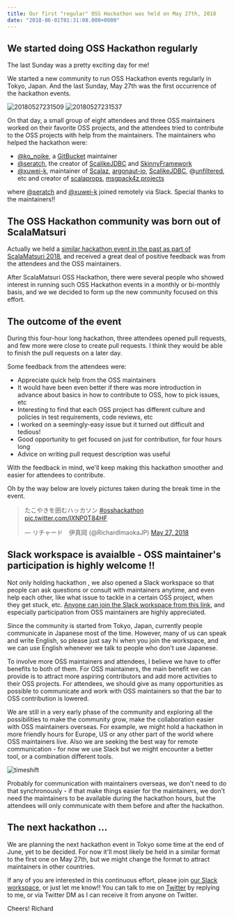 ```yaml
---
title: Our first "regular" OSS Hackathon was held on May 27th, 2018
date: "2018-06-01T01:31:08.000+0900"
---
```


## We started doing OSS Hackathon regularly

The last Sunday was a pretty exciting day for me!

We started a new community to run OSS Hackathon events regularly in Tokyo, Japan.
And the last Sunday, May 27th was the first occurrence of the hackathon events.

![20180527231509](/images/oss-hackathon-1/20180527231509.jpg)
![20180527231537](/images/oss-hackathon-1/20180527231537.jpg)

On that day, a small group of eight attendees and three OSS maintainers worked on their favorite OSS projects,
and the attendees tried to contribute to the OSS projects with help from the maintainers. The maintainers who helped the hackathon were:

 - [@ko_noike](https://twitter.com/ko_noike), a [GitBucket](https://github.com/gitbucket/gitbucket) maintainer
 - [@seratch](https://twitter.com/seratch), the creator of [ScalikeJDBC](https://github.com/scalikejdbc) and [SkinnyFramework](https://github.com/skinny-framework)
 - [@xuwei-k](https://twitter.com/xuwei_k), maintainer of [Scalaz](https://github.com/scalaz), [argonaut-io](https://github.com/argonaut-io), [ScalikeJDBC](https://github.com/scalikejdbc), @[unfiltered](https://github.com/unfiltered), etc and creator of [scalaprops](https://github.com/scalaprops), [msgpack4z projects](https://github.com/msgpack4z)

where [@seratch](https://twitter.com/seratch) and [@xuwei-k](https://twitter.com/xuwei_k) joined remotely via Slack. Special thanks to the maintainers!!

## The OSS Hackathon community was born out of ScalaMatsuri

Actually we held a [similar hackathon event in the past as part of ScalaMatsuri 2018](https://jsa.connpass.com/event/79409/),
and received a great deal of positive feedback was from the attendees and the OSS maintainers.

After ScalaMatsuri OSS Hackathon, there were several people who showed interest in running such OSS Hackathon events in a monthly or bi-monthly basis,
and we we decided to form up the new community focused on this effort.

## The outcome of the event

During this four-hour long hackathon, three attendees opened pull requests, and few more were close to create pull requests.
I think they would be able to finish the pull requests on a later day.

Some feedback from the attendees were:

- Appreciate quick help from the OSS maintainers
- It would have been even better if there was more introduction in advance about basics in how to contribute to OSS, how to pick issues, etc
- Interesting to find that each OSS project has different culture and policies in test requirements, code reviews, etc
- I worked on a seemingly-easy issue but it turned out difficult and tedious!
- Good opportunity to get focused on just for contribution, for four hours long
- Advice on writing pull request description was useful

With the feedback in mind, we'll keep making this hackathon smoother and easier for attendees to contribute.

Oh by the way below are lovely pictures taken during the break time in the event.

<blockquote class="twitter-tweet" data-partner="tweetdeck"><p lang="ja" dir="ltr">たこやきを囲むハッカソン <a href="https://twitter.com/hashtag/osshackathon?src=hash&amp;ref_src=twsrc%5Etfw">#osshackathon</a> <a href="https://t.co/IXNP0T84HF">pic.twitter.com/IXNP0T84HF</a></p>&mdash; リチャード　伊真岡 (@RichardImaokaJP) <a href="https://twitter.com/RichardImaokaJP/status/1000640600364924928?ref_src=twsrc%5Etfw">May 27, 2018</a></blockquote>
<script async src="https://platform.twitter.com/widgets.js" charset="utf-8"></script>

## Slack workspace is avaialble - OSS maintainer's participation is highly welcome !!

Not only holding hackathon , we also opened a Slack workspace so that people can ask questions or consult with maintainers anytime,
and even help each other, like what issue to tackle in a certain OSS project, when they get stuck, etc. [Anyone can join the Slack workspace from this link](https://join.slack.com/t/osshackathon/shared_invite/enQtMzYwMTIxODQ1Mzk1LWY0Mjk4YWI3MDY4NTQ4NTI3MGQ2M2I3ZTgzY2QzOGRjOTg5YTFlYWU1MGU3MTRmODFkM2IyZGQxNGZlNzlkOTM),
and especially participation from OSS maintainers are highly appreciated.

Since the community is started from Tokyo, Japan, currently people communicate in Japanese most of the time.
However, many of us can speak and write English, so please just say hi when you join the workspace,
and we can use English whenever we talk to people who don't use Japanese.

To involve more OSS maintainers and attendees, I believe we have to offer benefits to both of them.
For OSS maintainers, the main benefit we can provide is to attract more aspiring contributors and add more activities to their OSS projects.
For attendees, we should give as many opportunities as possible to communicate and work with OSS maintainers so that the bar to OSS contribution is lowered.

We are still in a very early phase of the community and exploring all the possibilities
to make the community grow, make the collaboration easier with OSS maintainers overseas.
For example, we might hold a hackathon in more friendly hours for Europe, US or any other part of the world where OSS maintainers live.
Also we are seeking the best way for remote communication - for now we use Slack but we might encounter a better tool, or a combination different tools.

![timeshift](/images/oss-hackathon-1/timeshift.jpg)

Probably for communication with maintainers overseas, we don't need to do that synchronously - if that make things easier for the maintainers,
we don't need the maintainers to be available during the hackathon hours, but the attendees will only communicate with them before and after the hackathon.

## The next hackathon ...

We are planning the next hackathon event in Tokyo some time at the end of June, yet to be decided.
For now it'll most likely be held in a similar format to the first one on May 27th,
but we might change the format to attract maintainers in other countries.

If any of you are interested in this continuous effort, please join [our Slack workspace](https://join.slack.com/t/osshackathon/shared_invite/enQtMzYwMTIxODQ1Mzk1LWY0Mjk4YWI3MDY4NTQ4NTI3MGQ2M2I3ZTgzY2QzOGRjOTg5YTFlYWU1MGU3MTRmODFkM2IyZGQxNGZlNzlkOTM), or just let me know!!
You can talk to me on [Twitter](https://twitter.com/richardimaoka) by replying to me, or via Twitter DM as I can receive it from anyone on Twitter.

Cheers!
Richard